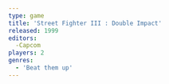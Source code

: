 ```yaml
---
type: game
title: 'Street Fighter III : Double Impact'
released: 1999
editors: 
  -Capcom
players: 2
genres:
  - 'Beat them up'
---
```

